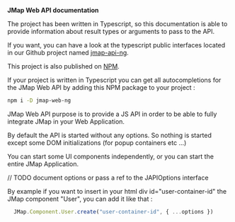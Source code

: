 **JMap Web API documentation**

The project has been written in Typescript, so this documentation is able to provide information about result types or arguments to pass to the API.

If you want, you can have a look at the typescript public interfaces located in our Github project named [jmap-api-ng](https://github.com/k2geospatial/jmap-api-ng).

This project is also published on [NPM](https://www.npmjs.com/package/jmap-api-ng).

If your project is written in Typescript you can get all autocompletions for the JMap Web API by adding this NPM package to your project :
```bash
npm i -D jmap-web-ng
```

JMap Web API purpose is to provide a JS API in order to be able to fully integrate JMap in your Web Application.

By default the API is started without any options. So nothing is started except some DOM initializations (for popup containers etc ...)

You can start some UI components independently, or you can start the entire JMap Application.

// TODO document options or pass a ref to the JAPIOptions interface

By example if you want to insert in your html div id="user-container-id" the JMap component "User", you can add it like that :
```ts
  JMap.Component.User.create("user-container-id", { ...options })
```

